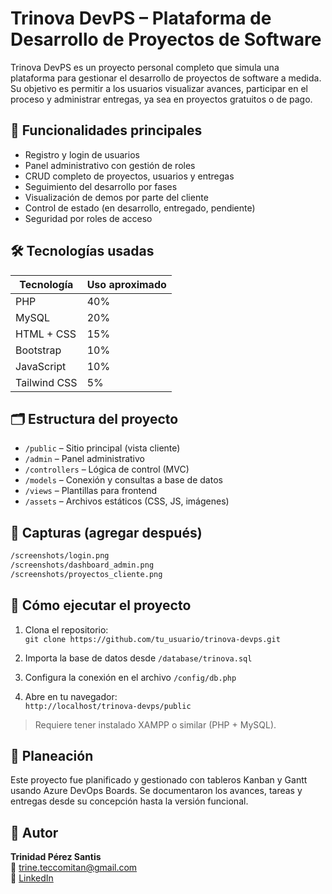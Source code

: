 
# Trinova DevPS – Plataforma de Desarrollo de Proyectos de Software

Trinova DevPS es un proyecto personal completo que simula una plataforma para gestionar el desarrollo de proyectos de software a medida. Su objetivo es permitir a los usuarios visualizar avances, participar en el proceso y administrar entregas, ya sea en proyectos gratuitos o de pago.

## 🧩 Funcionalidades principales

- Registro y login de usuarios
- Panel administrativo con gestión de roles
- CRUD completo de proyectos, usuarios y entregas
- Seguimiento del desarrollo por fases
- Visualización de demos por parte del cliente
- Control de estado (en desarrollo, entregado, pendiente)
- Seguridad por roles de acceso

## 🛠️ Tecnologías usadas

| Tecnología      | Uso aproximado |
|----------------|----------------|
| PHP            | 40%            |
| MySQL          | 20%            |
| HTML + CSS     | 15%            |
| Bootstrap      | 10%            |
| JavaScript     | 10%            |
| Tailwind CSS   | 5%             |

## 🗂️ Estructura del proyecto

- `/public` – Sitio principal (vista cliente)
- `/admin` – Panel administrativo
- `/controllers` – Lógica de control (MVC)
- `/models` – Conexión y consultas a base de datos
- `/views` – Plantillas para frontend
- `/assets` – Archivos estáticos (CSS, JS, imágenes)

## 📸 Capturas (agregar después)

```bash
/screenshots/login.png
/screenshots/dashboard_admin.png
/screenshots/proyectos_cliente.png
```

## 🚀 Cómo ejecutar el proyecto

1. Clona el repositorio:  
   `git clone https://github.com/tu_usuario/trinova-devps.git`

2. Importa la base de datos desde `/database/trinova.sql`

3. Configura la conexión en el archivo `/config/db.php`

4. Abre en tu navegador:  
   `http://localhost/trinova-devps/public`

> Requiere tener instalado XAMPP o similar (PHP + MySQL).

## 📅 Planeación

Este proyecto fue planificado y gestionado con tableros Kanban y Gantt usando Azure DevOps Boards. Se documentaron los avances, tareas y entregas desde su concepción hasta la versión funcional.

## 👤 Autor

**Trinidad Pérez Santis**  
📧 trine.teccomitan@gmail.com  
🔗 [LinkedIn](https://linkedin.com/in/trinidad-pérez-santis-1a3a44226)
